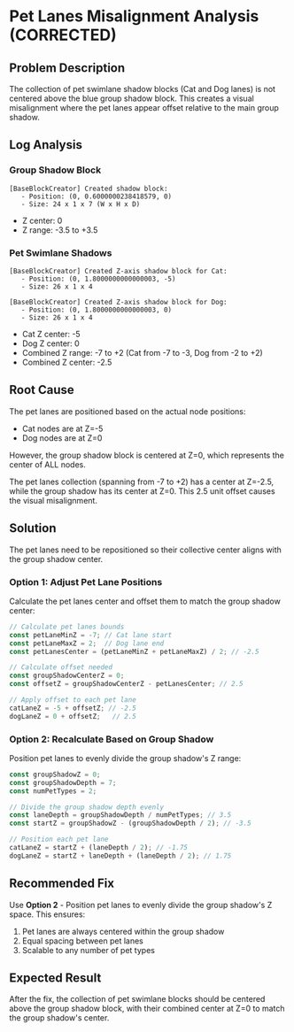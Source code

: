 # Pet Lanes Misalignment Analysis (CORRECTED)

## Problem Description

The collection of pet swimlane shadow blocks (Cat and Dog lanes) is not centered above the blue group shadow block. This creates a visual misalignment where the pet lanes appear offset relative to the main group shadow.

## Log Analysis

### Group Shadow Block
```
[BaseBlockCreator] Created shadow block:
   - Position: (0, 0.6000000238418579, 0)
   - Size: 24 x 1 x 7 (W x H x D)
```
- Z center: 0
- Z range: -3.5 to +3.5

### Pet Swimlane Shadows
```
[BaseBlockCreator] Created Z-axis shadow block for Cat:
   - Position: (0, 1.8000000000000003, -5)
   - Size: 26 x 1 x 4

[BaseBlockCreator] Created Z-axis shadow block for Dog:
   - Position: (0, 1.8000000000000003, 0)
   - Size: 26 x 1 x 4
```
- Cat Z center: -5
- Dog Z center: 0
- Combined Z range: -7 to +2 (Cat from -7 to -3, Dog from -2 to +2)
- Combined Z center: -2.5

## Root Cause

The pet lanes are positioned based on the actual node positions:
- Cat nodes are at Z=-5
- Dog nodes are at Z=0

However, the group shadow block is centered at Z=0, which represents the center of ALL nodes.

The pet lanes collection (spanning from -7 to +2) has a center at Z=-2.5, while the group shadow has its center at Z=0. This 2.5 unit offset causes the visual misalignment.

## Solution

The pet lanes need to be repositioned so their collective center aligns with the group shadow center. 

### Option 1: Adjust Pet Lane Positions
Calculate the pet lanes center and offset them to match the group shadow center:

```typescript
// Calculate pet lanes bounds
const petLaneMinZ = -7; // Cat lane start
const petLaneMaxZ = 2;  // Dog lane end
const petLanesCenter = (petLaneMinZ + petLaneMaxZ) / 2; // -2.5

// Calculate offset needed
const groupShadowCenterZ = 0;
const offsetZ = groupShadowCenterZ - petLanesCenter; // 2.5

// Apply offset to each pet lane
catLaneZ = -5 + offsetZ; // -2.5
dogLaneZ = 0 + offsetZ;   // 2.5
```

### Option 2: Recalculate Based on Group Shadow
Position pet lanes to evenly divide the group shadow's Z range:

```typescript
const groupShadowZ = 0;
const groupShadowDepth = 7;
const numPetTypes = 2;

// Divide the group shadow depth evenly
const laneDepth = groupShadowDepth / numPetTypes; // 3.5
const startZ = groupShadowZ - (groupShadowDepth / 2); // -3.5

// Position each pet lane
catLaneZ = startZ + (laneDepth / 2); // -1.75
dogLaneZ = startZ + laneDepth + (laneDepth / 2); // 1.75
```

## Recommended Fix

Use **Option 2** - Position pet lanes to evenly divide the group shadow's Z space. This ensures:
1. Pet lanes are always centered within the group shadow
2. Equal spacing between pet lanes
3. Scalable to any number of pet types

## Expected Result

After the fix, the collection of pet swimlane blocks should be centered above the group shadow block, with their combined center at Z=0 to match the group shadow's center.